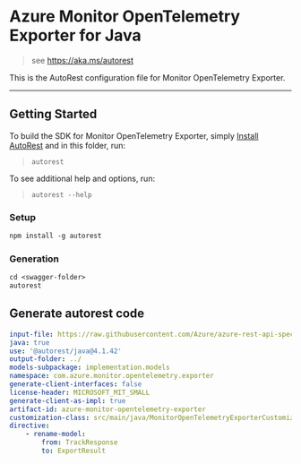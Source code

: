 # Azure Monitor OpenTelemetry Exporter for Java

> see https://aka.ms/autorest

This is the AutoRest configuration file for Monitor OpenTelemetry Exporter.

---
## Getting Started
To build the SDK for Monitor OpenTelemetry Exporter, simply [Install AutoRest](https://aka.ms/autorest) and
in this folder, run:

> `autorest`

To see additional help and options, run:

> `autorest --help`

### Setup
```ps
npm install -g autorest
```

### Generation
```ps
cd <swagger-folder>
autorest
```

## Generate autorest code
``` yaml
input-file: https://raw.githubusercontent.com/Azure/azure-rest-api-specs/master/specification/applicationinsights/data-plane/Monitor.Exporters/preview/v2.1/swagger.json
java: true
use: '@autorest/java@4.1.42'
output-folder: ../
models-subpackage: implementation.models
namespace: com.azure.monitor.opentelemetry.exporter
generate-client-interfaces: false
license-header: MICROSOFT_MIT_SMALL
generate-client-as-impl: true
artifact-id: azure-monitor-opentelemetry-exporter
customization-class: src/main/java/MonitorOpenTelemetryExporterCustomizations.java
directive:
    - rename-model:
        from: TrackResponse
        to: ExportResult
```
